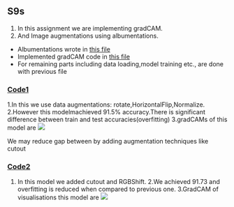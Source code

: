 ## S9s
1. In this assignment we are implementing gradCAM.
2. And Image augmentations using albumentations.
- Albumentations wrote  in [this file](https://github.com/mounikaduddukuri/S9/blob/master/myLibrary/eva4albumentations.py)
- Implemented gradCAM code in [this file](https://github.com/mounikaduddukuri/S9/blob/master/myLibrary/eva4gradcam.py)
- For remaining parts including data loading,model training etc., are done with previous file
### [Code1](https://github.com/Lakshman511/EVA4/blob/master/s9/eva4_s9_albumentations_grad_cam.ipynb)
1.In this we use data augmentations: rotate,HorizontalFlip,Normalize.
2.However this modelmachieved 91.5% accuracy.There is significant difference between train and test accuracies(overfitting)
3.gradCAMs of this model are
![](https://github.com/Lakshman511/EVA4/blob/master/s9/heatmaps_1.png)



We may reduce gap between by adding augmentation techniques like cutout

### [Code2](https://github.com/Lakshman511/EVA4/blob/master/s9/eva4_s9_albumentations_grad_cam_with_cutout.ipynb)
1. In this model we added cutout and RGBShift.
2.We achieved 91.73 and overfitting is reduced when compared to previous one.
3.GradCAM of visualisations this model are
![](https://github.com/Lakshman511/EVA4/blob/master/s9/heatmaps_2.png)
